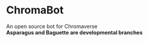 # ChromaBot
An open source bot for Chromaverse  
**Asparagus and Baguette are developmental branches**
